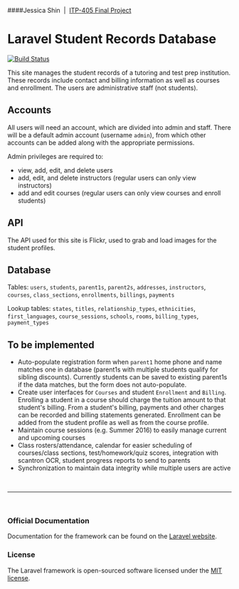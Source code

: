 ####Jessica Shin &nbsp;|&nbsp; [ITP-405 Final Project](http://itpweb.herokuapp.com/assignments/405-final-project)
# Laravel Student Records Database
[![Build Status](https://travis-ci.org/jessicashin/itp405-final-project.svg?branch=master)](https://travis-ci.org/jessicashin/itp405-final-project)

This site manages the student records of a tutoring and test prep institution. These records include contact and billing information as well as courses and enrollment. The users are administrative staff (not students).

## Accounts

All users will need an account, which are divided into admin and staff. There will be a default admin account (username `admin`), from which other accounts can be added along with the appropriate permissions.

Admin privileges are required to:
+ view, add, edit, and delete users
+ add, edit, and delete instructors (regular users can only view instructors)
+ add and edit courses (regular users can only view courses and enroll students)

## API

The API used for this site is Flickr, used to grab and load images for the student profiles.

## Database

Tables: `users`, `students`, `parent1s`, `parent2s`, `addresses`, `instructors`, `courses`, `class_sections`, `enrollments`, `billings`, `payments`

Lookup tables: `states`, `titles`, `relationship_types`, `ethnicities`, `first_languages`, `course_sessions`, `schools`, `rooms`, `billing_types`, `payment_types`

## To be implemented
+ Auto-populate registration form when `parent1` home phone and name matches one in database (parent1s with multiple students qualify for sibling discounts). Currently students can be saved to existing parent1s if the data matches, but the form does not auto-populate.
+ Create user interfaces for `Courses` and student `Enrollment` and `Billing`. Enrolling a student in a course should charge the tuition amount to that student's billing. From a student's billing, payments and other charges can be recorded and billing statements generated. Enrollment can be added from the student profile as well as from the course profile.
+ Maintain course sessions (e.g. Summer 2016) to easily manage current and upcoming courses
+ Class rosters/attendance, calendar for easier scheduling of courses/class sections, test/homework/quiz scores, integration with scantron OCR, student progress reports to send to parents
+ Synchronization to maintain data integrity while multiple users are active

<br><hr><br>

### Official Documentation

Documentation for the framework can be found on the [Laravel website](http://laravel.com/docs).

### License

The Laravel framework is open-sourced software licensed under the [MIT license](http://opensource.org/licenses/MIT).
